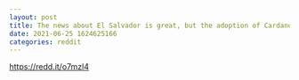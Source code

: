 ```yaml
--- 
layout: post 
title: The news about El Salvador is great, but the adoption of Cardano in Ethiopia was much more significant. 
date: 2021-06-25 1624625166 
categories: reddit 
--- 
```

https://redd.it/o7mzl4